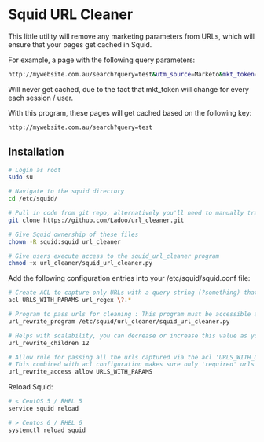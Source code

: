 # Squid URL Cleaner

This little utility will remove any marketing parameters from URLs, which will ensure
that your pages get cached in Squid.

For example, a page with the following query parameters:

```bash
http://mywebsite.com.au/search?query=test&utm_source=Marketo&mkt_token=...very long and constantly changing token...
```

Will never get cached, due to the fact that mkt_token will change for every each session / user.

With this program, these pages will get cached based on the following key:

```bash
http://mywebsite.com.au/search?query=test
```

## Installation

```bash
# Login as root
sudo su

# Navigate to the squid directory
cd /etc/squid/

# Pull in code from git repo, alternatively you'll need to manually transfer all files into this folder
git clone https://github.com/Ladoo/url_cleaner.git

# Give Squid ownership of these files
chown -R squid:squid url_cleaner

# Give users execute access to the squid_url_cleaner program
chmod +x url_cleaner/squid_url_cleaner.py
```

Add the following configuration entries into your /etc/squid/squid.conf file:

```bash
# Create ACL to capture only URLs with a query string (?something) that will be passed to url cleaner
acl URLS_WITH_PARAMS url_regex \?.*

# Program to pass urls for cleaning : This program must be accessible and executable by user running squid process usually 'squid'
url_rewrite_program /etc/squid/url_cleaner/squid_url_cleaner.py

# Helps with scalability, you can decrease or increase this value as you see fit
url_rewrite_children 12

# Allow rule for passing all the urls captured via the acl 'URLS_WITH_UTM_PAR' to url_rewrite_program
# This combined with acl configuration makes sure only 'required' urls are passed to url_cleaner
url_rewrite_access allow URLS_WITH_PARAMS
```

Reload Squid:

```bash
# < CentOS 5 / RHEL 5
service squid reload

# > Centos 6 / RHEL 6
systemctl reload squid
```
